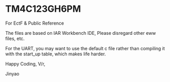 # TM4C123GH6PM
For EctF &amp; Public Reference

The files are based on IAR Workbench IDE, Please disregard other eww files, etc. 

For the UART, you may want to use the default c file rather than compiling it with the start_up table, which makes life harder. 

Happy Coding, V/r,

Jinyao
